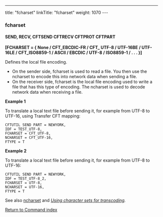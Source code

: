 ---
title: "fcharset"
linkTitle: "fcharset"
weight: 1070
---<span id="fcharset"></span>

### fcharset

#### SEND, RECV, CFTSEND CFTRECV CFTPROT CFTPART

**[FCHARSET = { None / CFT_EBCDIC-FR / CFT_ UTF-8 / UTF-16BE / UTF-16LE / CFT_ISO8859-1 / ASCII / EBCDIC / UTF-8 / ISO8859-1 / . . . }]**

Defines the local file encoding.  

* On the sender side, fcharset is used to read a file. You then use the ncharset to encode this into network data when sending a file.
* On the receiver side, fcharset is the local file encoding used to write a file that has this type of encoding. The ncharset is used to decode network data when receiving a file.

**Example 1**

To translate a local text file before sending it, for example from UTF-8 to UTF-16, using Transfer CFT mapping:

```
CFTUTIL SEND PART = NEWYORK,
IDF = TEST_UTF-8,
FCHARSET = CFT_UTF-8,
NCHARSET = CFT_UTF-16,
FTYPE = T
```

**Example 2**

To translate a local text file before sending it, for example from UTF-8 to UTF-16:

```
CFTUTIL SEND PART = NEWYORK,
IDF = TEST_UTF-8_2,
FCHARSET = UTF-8,
NCHARSET = UTF-16,
FTYPE = T
```

See also [ncharset](../ncharset) and *[Using character sets for transcoding](../../../../concepts/transfer_command_overview/using_transcoding/use_extended_character_sets).*

[Return to Command index](../../)
